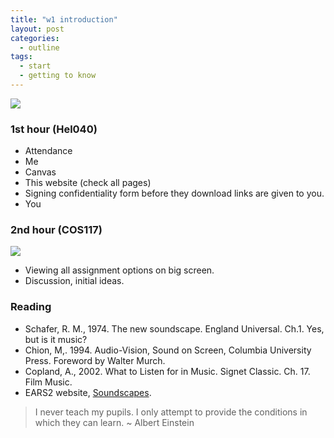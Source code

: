 ```yaml
---
title: "w1 introduction"
layout: post
categories:
  - outline
tags:
  - start
  - getting to know
---
```


![](http://www.tedor.info/images/handshake.jpg)

### 1st hour (Hel040)
* Attendance 
* Me
* Canvas
* This website (check all pages)
* Signing confidentiality form before they download links are given to you. 
* You


### 2nd hour (COS117)

![](http://www.tedor.info/images/COS117-pearl.jpg)

* Viewing all assignment options on big screen. 
* Discussion, initial ideas. 


### Reading

* Schafer, R. M., 1974. The new soundscape. England Universal. Ch.1. Yes, but is it music?
* Chion, M,. 1994. Audio-Vision, Sound on Screen, Columbia University Press. Foreword by Walter Murch.
* Copland, A., 2002. What to Listen for in Music. Signet Classic. Ch. 17. Film Music.
* EARS2 website, [Soundscapes](http://ears2.dmu.ac.uk/learning-object/soundscape-music/).


> I never teach my pupils. I only attempt to provide the conditions in which they can learn.  ~ Albert Einstein
